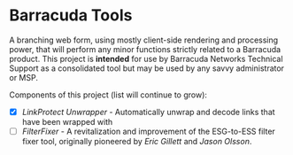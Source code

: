 # Barracuda Tools
A branching web form, using mostly client-side rendering and processing power, that will perform any minor functions strictly related to a Barracuda product. This project is **intended** for use by Barracuda Networks Technical Support as a consolidated tool but may be used by any savvy administrator or MSP.

Components of this project (list will continue to grow):
+ [X] _LinkProtect Unwrapper_ - Automatically unwrap and decode links that have been wrapped with
+ [ ] _FilterFixer_ - A revitalization and improvement of the ESG-to-ESS filter fixer tool, originally pioneered by _Eric Gillett_ and _Jason Olsson_.
